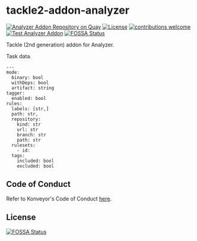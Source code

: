 # tackle2-addon-analyzer

[![Analyzer Addon Repository on Quay](https://quay.io/repository/konveyor/tackle2-addon-analyzer/status "Analyzer Addon Repository on Quay")](https://quay.io/repository/konveyor/tackle2-addon-analyzer) [![License](http://img.shields.io/:license-apache-blue.svg)](http://www.apache.org/licenses/LICENSE-2.0.html) [![contributions welcome](https://img.shields.io/badge/contributions-welcome-brightgreen.svg?style=flat)](https://github.com/konveyor/tackle2-addon-analyzer/pulls) [![Test Analyzer Addon](https://github.com/konveyor/tackle2-addon-analyzer/actions/workflows/test-analyzer.yml/badge.svg?branch=main)](https://github.com/konveyor/tackle2-addon-analyzer/actions/workflows/test-analyzer.yml)
[![FOSSA Status](https://app.fossa.com/api/projects/git%2Bgithub.com%2Fkonveyor%2Ftackle2-addon-analyzer.svg?type=shield)](https://app.fossa.com/projects/git%2Bgithub.com%2Fkonveyor%2Ftackle2-addon-analyzer?ref=badge_shield)

Tackle (2nd generation) addon for Analyzer.


Task data.

```
---
mode:
  binary: bool
  withDeps: bool
  artifact: string
tagger:
  enabled: bool
rules:
  labels: [str,]
  path: str,
  repository:
    kind: str
    url: str
    branch: str
    path: str
  rulesets:
    - id:
  tags:
    included: bool
    excluded: bool
```


## Code of Conduct
Refer to Konveyor's Code of Conduct [here](https://github.com/konveyor/community/blob/main/CODE_OF_CONDUCT.md).


## License
[![FOSSA Status](https://app.fossa.com/api/projects/git%2Bgithub.com%2Fkonveyor%2Ftackle2-addon-analyzer.svg?type=large)](https://app.fossa.com/projects/git%2Bgithub.com%2Fkonveyor%2Ftackle2-addon-analyzer?ref=badge_large)